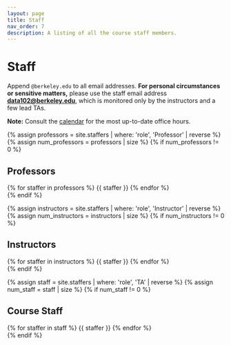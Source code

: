 ```yaml
---
layout: page
title: Staff
nav_order: 7
description: A listing of all the course staff members.
---
```


# Staff

Append `@berkeley.edu` to all email addresses. **For personal circumstances or sensitive matters,** please use the staff email address **[data102@berkeley.edu](mailto:data102@berkeley.edu)**, which is monitored only by the instructors and a few lead TAs.

**Note:** Consult the [calendar]({{site.baseurl}}/calendar) for the most up-to-date office hours.

{% assign professors = site.staffers | where: 'role', 'Professor' | reverse %}
{% assign num_professors = professors | size %}
{% if num_professors != 0 %}
## Professors

<div class = "role flex">
    {% for staffer in professors %}
        {{ staffer }}
    {% endfor %}
</div>
{% endif %}
    
{% assign instructors = site.staffers | where: 'role', 'Instructor' | reverse %}
{% assign num_instructors = instructors | size %}
{% if num_instructors != 0 %}
## Instructors

<div class = "role flex">
    {% for staffer in instructors %}
        {{ staffer }}
    {% endfor %}
</div>
{% endif %}

{% assign staff = site.staffers | where: 'role', 'TA' | reverse %}
{% assign num_staff = staff | size %}
{% if num_staff != 0 %}
## Course Staff

<div class = "role flex">
    {% for staffer in staff %}
        {{ staffer }}
    {% endfor %}
</div>
{% endif %}

